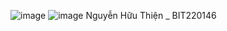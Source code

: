 ![image](https://github.com/user-attachments/assets/44f525ef-e9f0-4a90-aa6d-6f8eac7a4928)
![image](https://github.com/user-attachments/assets/92dbf9eb-75b7-4984-aafa-3ca874c900f7)
Nguyễn Hữu Thiện _ BIT220146
